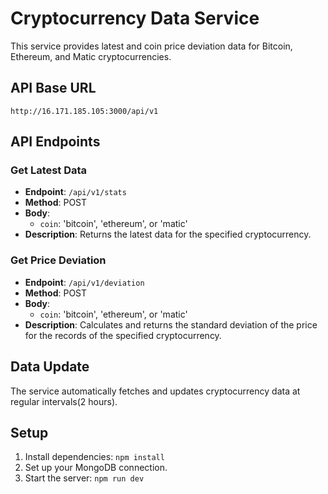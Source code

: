 # Cryptocurrency Data Service

This service provides latest and coin price deviation data for Bitcoin, Ethereum, and Matic cryptocurrencies.

## API Base URL
 `http://16.171.185.105:3000/api/v1`

## API Endpoints

### Get Latest Data
- **Endpoint**: `/api/v1/stats`
- **Method**: POST
- **Body**: 
  - `coin`: 'bitcoin', 'ethereum', or 'matic'
- **Description**: Returns the latest data for the specified cryptocurrency.

### Get Price Deviation
- **Endpoint**: `/api/v1/deviation`
- **Method**: POST
- **Body**: 
  - `coin`: 'bitcoin', 'ethereum', or 'matic'
- **Description**: Calculates and returns the standard deviation of the price for the records of the specified cryptocurrency.

## Data Update
The service automatically fetches and updates cryptocurrency data at regular intervals(2 hours).

## Setup
1. Install dependencies: `npm install`
2. Set up your MongoDB connection.
3. Start the server: `npm run dev`